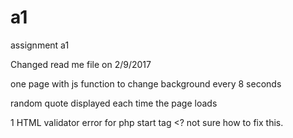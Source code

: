 # a1
assignment a1


Changed read me file on 2/9/2017

one page with js function to change background every 8 seconds

random quote displayed each time the page loads

1 HTML validator error for php start tag <? not sure how to fix this.